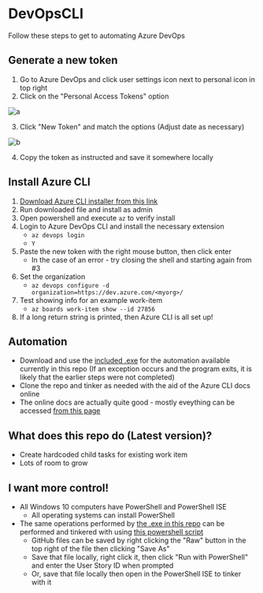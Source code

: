 # DevOpsCLI
Follow these steps to get to automating Azure DevOps

## Generate a new token
1. Go to Azure DevOps and click user settings icon next to personal icon in top right
2. Click on the "Personal Access Tokens" option

![a](https://user-images.githubusercontent.com/19335151/182711926-98041f6f-3cf8-4a22-a266-fafcbde90df1.png)

3. Click "New Token" and match the options (Adjust date as necessary)

![b](https://user-images.githubusercontent.com/19335151/182711955-4cf1d3be-4cb0-4155-bc73-7da83be57997.png)

4. Copy the token as instructed and save it somewhere locally

## Install Azure CLI
1. [Download Azure CLI installer from this link](https://aka.ms/installazurecliwindows)
2. Run downloaded file and install as admin
3. Open powershell and execute `az` to verify install
4. Login to Azure DevOps CLI and install the necessary extension
    - `az devops login`
    - `Y`
5. Paste the new token with the right mouse button, then click enter
    - In the case of an error - try closing the shell and starting again from #3
7. Set the organization
    - `az devops configure -d organization=https://dev.azure.com/<myorg>/`
8. Test showing info for an example work-item
    - `az boards work-item show --id 27856`
9. If a long return string is printed, then Azure CLI is all set up!

## Automation
- Download and use the [included .exe](https://github.com/bradmartin333/DevOpsCLI/raw/master/DevOpsCLI/bin/Release/DevOpsCLI.exe) for the automation available currently in this repo (If an exception occurs and the program exits, it is likely that the earlier steps were not completed)
- Clone the repo and tinker as needed with the aid of the Azure CLI docs online
- The online docs are actually quite good - mostly eveything can be accessed [from this page](https://docs.microsoft.com/en-us/cli/azure/boards?view=azure-cli-latest)

## What does this repo do (Latest version)?
- Create hardcoded child tasks for existing work item
- Lots of room to grow

## I want more control!
- All Windows 10 computers have PowerShell and PowerShell ISE
    - All operating systems can install PowerShell
- The same operations performed by [the .exe in this repo](https://github.com/bradmartin333/DevOpsCLI/raw/master/DevOpsCLI/bin/Release/DevOpsCLI.exe) can be performed and tinkered with using [this powershell script](https://github.com/bradmartin333/DevOpsCLI/blob/master/MakeTasks.ps1)
    - GitHub files can be saved by right clicking the "Raw" button in the top right of the file then clicking "Save As"
    - Save that file locally, right click it, then click "Run with PowerShell" and enter the User Story ID when prompted
    - Or, save that file locally then open in the PowerShell ISE to tinker with it
